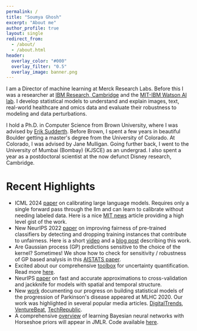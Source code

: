 ```yaml
---
permalink: /
title: "Soumya Ghosh"
excerpt: "About me"
author_profile: true
layout: single
redirect_from:
  - /about/
  - /about.html
header:
  overlay_color: "#000"
  overlay_filter: "0.5"
  overlay_image: banner.png
---
```


I am a Director of machine learning at Merck Research Labs. Before this I was a researcher at [IBM Research, Cambridge](http://www.research.ibm.com/labs/cambridge/) and the [MIT-IBM Watson AI lab](http://mitibmwatsonailab.mit.edu). I develop statistical models to understand and explain images, text, real-world healthcare and omics data and evaluate their robustness to modeling and data perturbations.

I hold a Ph.D. in Computer Science from Brown University, where I was advised by [Erik Sudderth](https://www.ics.uci.edu/~sudderth). Before Brown, I spent a few years in beautiful Boulder getting a master's degree from the University of Colorado. At Colorado, I was advised by Jane Mulligan. Going further back, I went to the University of Mumbai (Bombay) (KJSCE) as an undergrad. I also spent a year as a postdoctoral scientist at the now defunct Disney research, Cambridge.

# Recent Highlights
 - ICML 2024 [paper](https://arxiv.org/abs/2403.08819) on calibrating large language models. Requires only a single forward pass through the llm and can learn to calibrate without needing labeled data. Here is a nice [MIT news](https://news.mit.edu/2024/thermometer-prevents-ai-model-overconfidence-about-wrong-answers-0731) article providing a high level gist of the work.
 - New NeurIPS 2022 [paper](https://arxiv.org/abs/2212.06803) on improving fairness of pre-trained classifiers by detecting and dropping training instances that contribute to unfairness. Here is a short [video](https://www.youtube.com/shorts/bfp98uof7r0) and a [blog post](https://research.ibm.com/blog/debugging-AI-bias) describing this work. 
 - Are Gaussian process (GP) predictions sensitive to the choice of the kernel? Sometimes! We show how to check for sensitivity / robustness of GP based analysis in this [AISTATS paper](https://arxiv.org/abs/2106.06510).
 - Excited about our comprehensive [toolbox](https://github.com/IBM/UQ360) for uncertainty quantification. Read more [here](https://arxiv.org/abs/2106.01410).
 - NeurIPS [paper](https://arxiv.org/pdf/2006.12669.pdf) on fast and accurate approximations to cross-validation and jackknife for models with spatial and temporal structure.
 - New [work](https://www.medrxiv.org/content/10.1101/2020.07.17.20153510v1) documenting our progress on building statistical models of the progression of Parkinson's disease appeared at MLHC 2020. Our work was highlighted in several popular media articles. [DigitalTrends](https://www.digitaltrends.com/news/ibm-michael-j-fox-parkinsons/), [VentureBeat](https://venturebeat.com/2020/08/06/ibm-details-research-on-ai-to-measure-parkinsons-disease-progression/), [TechRepublic](https://www.techrepublic.com/article/ai-and-machine-learning-facilitate-pioneering-research-on-parkinsons/).
 - A comprehensive [overview](http://jmlr.org/papers/v20/19-236.html) of learning Bayesian neural networks with Horseshoe priors will appear in JMLR. Code available [here](https://github.com/IBM/UQ360/tree/main/uq360/models/bayesian_neural_networks).
